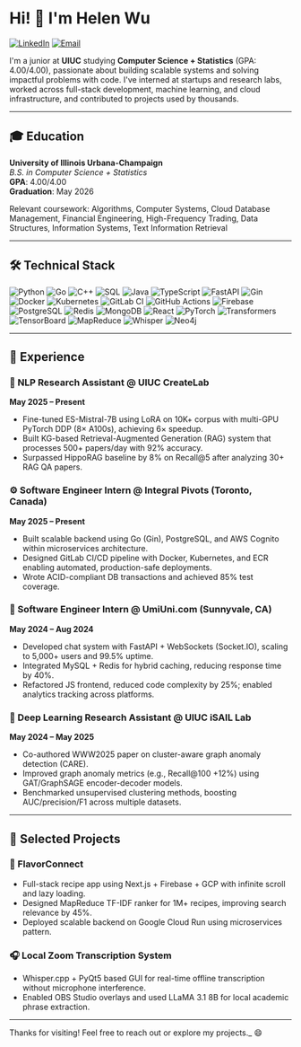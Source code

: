 # Hi! 👋 I'm Helen Wu

[![LinkedIn](https://img.shields.io/badge/-LinkedIn-blue?style=flat&logo=linkedin)](https://www.linkedin.com/in/haiyue-wu)
[![Email](https://img.shields.io/badge/Email-red?style=flat&logo=gmail)](mailto:haiyuew2@illinois.edu)

I'm a junior at **UIUC** studying **Computer Science + Statistics** (GPA: 4.00/4.00), passionate about building scalable systems and solving impactful problems with code. I've interned at startups and research labs, worked across full-stack development, machine learning, and cloud infrastructure, and contributed to projects used by thousands.


---

## 🎓 Education

**University of Illinois Urbana-Champaign**  
_B.S. in Computer Science + Statistics_  
**GPA**: 4.00/4.00  
**Graduation**: May 2026

Relevant coursework: Algorithms, Computer Systems, Cloud Database Management, Financial Engineering, High-Frequency Trading, Data Structures, Information Systems, Text Information Retrieval

---
## 🛠️ Technical Stack

![Python](https://img.shields.io/badge/Python-3776AB?style=flat&logo=python&logoColor=white)
![Go](https://img.shields.io/badge/Go-00ADD8?style=flat&logo=go&logoColor=white)
![C++](https://img.shields.io/badge/C%2B%2B-00599C?style=flat&logo=c%2B%2B&logoColor=white)
![SQL](https://img.shields.io/badge/SQL-003B57?style=flat)
![Java](https://img.shields.io/badge/Java-007396?style=flat&logo=java&logoColor=white)
![TypeScript](https://img.shields.io/badge/TypeScript-3178C6?style=flat&logo=typescript&logoColor=white)
![FastAPI](https://img.shields.io/badge/FastAPI-009688?style=flat&logo=fastapi&logoColor=white)
![Gin](https://img.shields.io/badge/Gin-00ADD8?style=flat)
![Docker](https://img.shields.io/badge/Docker-2496ED?style=flat&logo=docker&logoColor=white)
![Kubernetes](https://img.shields.io/badge/Kubernetes-326CE5?style=flat&logo=kubernetes&logoColor=white)
![GitLab CI](https://img.shields.io/badge/GitLab_CI-FC6D26?style=flat&logo=gitlab&logoColor=white)
![GitHub Actions](https://img.shields.io/badge/GitHub_Actions-2088FF?style=flat&logo=githubactions&logoColor=white)
![Firebase](https://img.shields.io/badge/Firebase-FFCA28?style=flat&logo=firebase&logoColor=black)
![PostgreSQL](https://img.shields.io/badge/PostgreSQL-336791?style=flat&logo=postgresql&logoColor=white)
![Redis](https://img.shields.io/badge/Redis-DC382D?style=flat&logo=redis&logoColor=white)
![MongoDB](https://img.shields.io/badge/MongoDB-47A248?style=flat&logo=mongodb&logoColor=white)
![React](https://img.shields.io/badge/React-61DAFB?style=flat&logo=react&logoColor=black)
![PyTorch](https://img.shields.io/badge/PyTorch-EE4C2C?style=flat&logo=pytorch&logoColor=white)
![Transformers](https://img.shields.io/badge/HuggingFace-FFD21F?style=flat&logo=huggingface&logoColor=black)
![TensorBoard](https://img.shields.io/badge/TensorBoard-FF6F00?style=flat)
![MapReduce](https://img.shields.io/badge/MapReduce-blue?style=flat)
![Whisper](https://img.shields.io/badge/Whisper.cpp-grey?style=flat)
![Neo4j](https://img.shields.io/badge/Neo4j-008CC1?style=flat&logo=neo4j&logoColor=white)

---

## 💼 Experience

### 🧠 NLP Research Assistant @ UIUC CreateLab  
**May 2025 – Present**  
- Fine-tuned ES-Mistral-7B using LoRA on 10K+ corpus with multi-GPU PyTorch DDP (8× A100s), achieving 6× speedup.  
- Built KG-based Retrieval-Augmented Generation (RAG) system that processes 500+ papers/day with 92% accuracy.  
- Surpassed HippoRAG baseline by 8% on Recall@5 after analyzing 30+ RAG QA papers.

### ⚙️ Software Engineer Intern @ Integral Pivots (Toronto, Canada)  
**May 2025 – Present**  
- Built scalable backend using Go (Gin), PostgreSQL, and AWS Cognito within microservices architecture.  
- Designed GitLab CI/CD pipeline with Docker, Kubernetes, and ECR enabling automated, production-safe deployments.  
- Wrote ACID-compliant DB transactions and achieved 85% test coverage.

### 💬 Software Engineer Intern @ UmiUni.com (Sunnyvale, CA)  
**May 2024 – Aug 2024**  
- Developed chat system with FastAPI + WebSockets (Socket.IO), scaling to 5,000+ users and 99.5% uptime.  
- Integrated MySQL + Redis for hybrid caching, reducing response time by 40%.  
- Refactored JS frontend, reduced code complexity by 25%; enabled analytics tracking across platforms.

### 🧪 Deep Learning Research Assistant @ UIUC iSAIL Lab  
**May 2024 – May 2025**  
- Co-authored WWW2025 paper on cluster-aware graph anomaly detection (CARE).  
- Improved graph anomaly metrics (e.g., Recall@100 +12%) using GAT/GraphSAGE encoder-decoder models.  
- Benchmarked unsupervised clustering methods, boosting AUC/precision/F1 across multiple datasets.

---

## 🚀 Selected Projects

### 🍲 FlavorConnect  
- Full-stack recipe app using Next.js + Firebase + GCP with infinite scroll and lazy loading.  
- Designed MapReduce TF-IDF ranker for 1M+ recipes, improving search relevance by 45%.  
- Deployed scalable backend on Google Cloud Run using microservices pattern.

### 🎧 Local Zoom Transcription System  
- Whisper.cpp + PyQt5 based GUI for real-time offline transcription without microphone interference.  
- Enabled OBS Studio overlays and used LLaMA 3.1 8B for local academic phrase extraction.


---

Thanks for visiting! Feel free to reach out or explore my projects._ 😄
